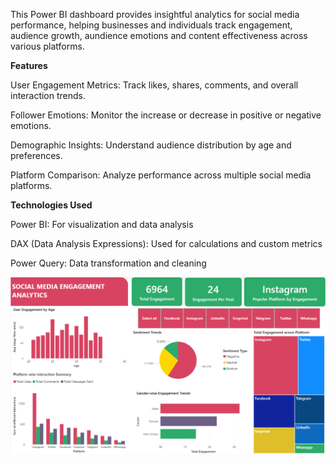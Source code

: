 This Power BI dashboard provides insightful analytics for social media performance, helping businesses and individuals track engagement, audience growth, aundience emotions and content effectiveness across various platforms.

**Features**

User Engagement Metrics: Track likes, shares, comments, and overall interaction trends.

Follower Emotions: Monitor the increase or decrease in positive or negative emotions.

Demographic Insights: Understand audience distribution by age and preferences.

Platform Comparison: Analyze performance across multiple social media platforms.

**Technologies Used**

Power BI: For visualization and data analysis

DAX (Data Analysis Expressions): Used for calculations and custom metrics

Power Query: Data transformation and cleaning

![Download Preview](Preview-01.png)
